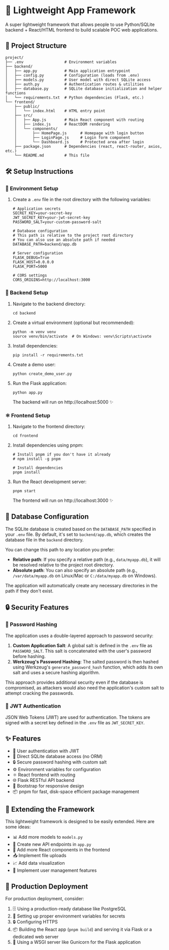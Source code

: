 # 🚀 Lightweight App Framework

A super lightweight framework that allows people to use Python/SQLite backend + React/HTML frontend to build scalable POC web applications.

## 📁 Project Structure

```
project/
├── .env                  # Environment variables
├── backend/
│   ├── app.py            # Main application entrypoint
│   ├── config.py         # Configuration (loads from .env)
│   ├── models.py         # User model with direct SQLite access
│   ├── auth.py           # Authentication routes & utilities
│   ├── database.py       # SQLite database initialization and helper functions
│   └── requirements.txt  # Python dependencies (Flask, etc.)
└── frontend/
    ├── public/
    │   └── index.html    # HTML entry point
    ├── src/
    │   ├── App.js        # Main React component with routing
    │   ├── index.js      # ReactDOM rendering
    │   └── components/
    │       ├── HomePage.js      # Homepage with login button
    │       ├── LoginPage.js     # Login form component
    │       └── Dashboard.js     # Protected area after login
    ├── package.json      # Dependencies (react, react-router, axios, etc.)
    └── README.md         # This file
```

## 🛠️ Setup Instructions

### 🔐 Environment Setup

1. Create a `.env` file in the root directory with the following variables:
   ```
   # Application secrets
   SECRET_KEY=your-secret-key
   JWT_SECRET_KEY=your-jwt-secret-key
   PASSWORD_SALT=your-custom-password-salt

   # Database configuration
   # This path is relative to the project root directory
   # You can also use an absolute path if needed
   DATABASE_PATH=backend/app.db

   # Server configuration
   FLASK_DEBUG=True
   FLASK_HOST=0.0.0.0
   FLASK_PORT=5000

   # CORS settings
   CORS_ORIGINS=http://localhost:3000
   ```

### 🐍 Backend Setup

1. Navigate to the backend directory:

   ```
   cd backend
   ```
2. Create a virtual environment (optional but recommended):

   ```
   python -m venv venv
   source venv/bin/activate  # On Windows: venv\Scripts\activate
   ```
3. Install dependencies:

   ```
   pip install -r requirements.txt
   ```
4. Create a demo user:

   ```
   python create_demo_user.py
   ```
5. Run the Flask application:

   ```
   python app.py
   ```

   The backend will run on http://localhost:5000 ✨

### ⚛️ Frontend Setup

1. Navigate to the frontend directory:

   ```
   cd frontend
   ```
2. Install dependencies using pnpm:

   ```
   # Install pnpm if you don't have it already
   # npm install -g pnpm
   
   # Install dependencies
   pnpm install
   ```
3. Run the React development server:

   ```
   pnpm start
   ```

   The frontend will run on http://localhost:3000 ✨

## 💾 Database Configuration

The SQLite database is created based on the `DATABASE_PATH` specified in your `.env` file. By default, it's set to `backend/app.db`, which creates the database file in the `backend` directory.

You can change this path to any location you prefer:

- **Relative path**: If you specify a relative path (e.g., `data/myapp.db`), it will be resolved relative to the project root directory.
- **Absolute path**: You can also specify an absolute path (e.g., `/var/data/myapp.db` on Linux/Mac or `C:/data/myapp.db` on Windows).

The application will automatically create any necessary directories in the path if they don't exist.

## 🔒 Security Features

### 🔑 Password Hashing

The application uses a double-layered approach to password security:

1. **Custom Application Salt**: A global salt is defined in the `.env` file as `PASSWORD_SALT`. This salt is concatenated with the user's password before hashing.
2. **Werkzeug's Password Hashing**: The salted password is then hashed using Werkzeug's `generate_password_hash` function, which adds its own salt and uses a secure hashing algorithm.

This approach provides additional security even if the database is compromised, as attackers would also need the application's custom salt to attempt cracking the passwords.

### 🔖 JWT Authentication

JSON Web Tokens (JWT) are used for authentication. The tokens are signed with a secret key defined in the `.env` file as `JWT_SECRET_KEY`.

## ✨ Features

- 🔐 User authentication with JWT
- 💾 Direct SQLite database access (no ORM)
- 🔒 Secure password hashing with custom salt
- ⚙️ Environment variables for configuration
- ⚛️ React frontend with routing
- 🌐 Flask RESTful API backend
- 🎨 Bootstrap for responsive design
- 📦 pnpm for fast, disk-space efficient package management

## 🔧 Extending the Framework

This lightweight framework is designed to be easily extended. Here are some ideas:

- 📊 Add more models to `models.py`
- 🔌 Create new API endpoints in `app.py`
- 🧩 Add more React components in the frontend
- 📤 Implement file uploads
- 📈 Add data visualization
- 👥 Implement user management features

## 🚀 Production Deployment

For production deployment, consider:

1. 🗄️ Using a production-ready database like PostgreSQL
2. 🔐 Setting up proper environment variables for secrets
3. 🔒 Configuring HTTPS
4. 📦 Building the React app (`pnpm build`) and serving it via Flask or a dedicated web server
5. 🚀 Using a WSGI server like Gunicorn for the Flask application
